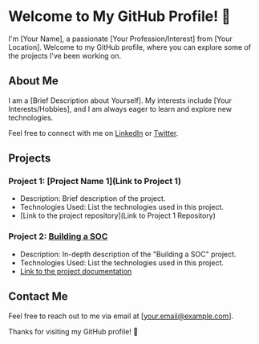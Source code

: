 # Welcome to My GitHub Profile! 👋

I'm [Your Name], a passionate [Your Profession/Interest] from [Your Location]. Welcome to my GitHub profile, where you can explore some of the projects I've been working on.

## About Me

I am a [Brief Description about Yourself]. My interests include [Your Interests/Hobbies], and I am always eager to learn and explore new technologies.

Feel free to connect with me on [LinkedIn](https://www.linkedin.com/in/your-linkedin-profile) or [Twitter](https://twitter.com/your-twitter-handle).

## Projects

### Project 1: [Project Name 1](Link to Project 1)

- Description: Brief description of the project.
- Technologies Used: List the technologies used in this project.
- [Link to the project repository](Link to Project 1 Repository)

### Project 2: [Building a SOC](building-a-soc/building-a-soc.md)

- Description: In-depth description of the "Building a SOC" project.
- Technologies Used: List the technologies used in this project.
- [Link to the project documentation](building-a-soc/building-a-soc.md)

<!-- Add more projects as needed -->

## Contact Me

Feel free to reach out to me via email at [your.email@example.com].

Thanks for visiting my GitHub profile! 🚀


